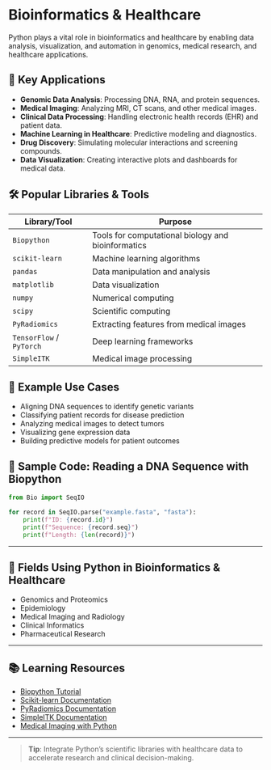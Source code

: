 # Bioinformatics & Healthcare

Python plays a vital role in bioinformatics and healthcare by enabling data analysis, visualization, and automation in genomics, medical research, and healthcare applications.

## 🧬 Key Applications

- **Genomic Data Analysis**: Processing DNA, RNA, and protein sequences.
- **Medical Imaging**: Analyzing MRI, CT scans, and other medical images.
- **Clinical Data Processing**: Handling electronic health records (EHR) and patient data.
- **Machine Learning in Healthcare**: Predictive modeling and diagnostics.
- **Drug Discovery**: Simulating molecular interactions and screening compounds.
- **Data Visualization**: Creating interactive plots and dashboards for medical data.

## 🛠️ Popular Libraries & Tools

| Library/Tool             | Purpose                                            |
| ------------------------ | -------------------------------------------------- |
| `Biopython`              | Tools for computational biology and bioinformatics |
| `scikit-learn`           | Machine learning algorithms                        |
| `pandas`                 | Data manipulation and analysis                     |
| `matplotlib`             | Data visualization                                 |
| `numpy`                  | Numerical computing                                |
| `scipy`                  | Scientific computing                               |
| `PyRadiomics`            | Extracting features from medical images            |
| `TensorFlow` / `PyTorch` | Deep learning frameworks                           |
| `SimpleITK`              | Medical image processing                           |

## 🧪 Example Use Cases

- Aligning DNA sequences to identify genetic variants
- Classifying patient records for disease prediction
- Analyzing medical images to detect tumors
- Visualizing gene expression data
- Building predictive models for patient outcomes

## 🧱 Sample Code: Reading a DNA Sequence with Biopython

```python
from Bio import SeqIO

for record in SeqIO.parse("example.fasta", "fasta"):
    print(f"ID: {record.id}")
    print(f"Sequence: {record.seq}")
    print(f"Length: {len(record)}")
```

---

## 🧬 Fields Using Python in Bioinformatics & Healthcare

- Genomics and Proteomics
- Epidemiology
- Medical Imaging and Radiology
- Clinical Informatics
- Pharmaceutical Research

---

## 📚 Learning Resources

- [Biopython Tutorial](https://biopython.org/DIST/docs/tutorial/Tutorial.html)
- [Scikit-learn Documentation](https://scikit-learn.org/stable/)
- [PyRadiomics Documentation](https://pyradiomics.readthedocs.io/)
- [SimpleITK Documentation](https://simpleitk.org/SimpleITK/help/documentation.html)
- [Medical Imaging with Python](https://www.python.org/about/success/bioinformatics/)

---

> **Tip**: Integrate Python’s scientific libraries with healthcare data to accelerate research and clinical decision-making.
